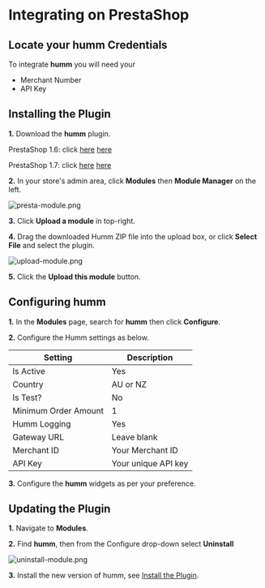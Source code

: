 # **Integrating on PrestaShop**

## Locate your **humm** Credentials

To integrate **humm** you will need your

* Merchant Number
* API Key

## Installing the Plugin

**1.** Download the **humm** plugin.

PrestaShop 1.6: click 
<span style = display:%au-only%><a href = "https://github.com/shophumm/humm-au-prestashop/archive/master/1.6.zip">here</a></span> 
<span style = display:%nz-only%><a href = "https://github.com/shophumm/humm-nz-prestashop/archive/master/1.6.zip">here</a></span>   

PrestaShop 1.7: click
<span style = display:%au-only%><a href = "https://github.com/shophumm/humm-au-prestashop/archive/master/1.7.zip">here</a></span> 
<span style = display:%nz-only%><a href = "https://github.com/shophumm/humm-nz-prestashop/archive/master/1.7.zip">here</a></span>   

**2.** In your store's admin area, click **Modules** then **Module Manager** on the left.

![presta-module.png](/img/ecommerce/prestashop/presta-module.png)

**3.** Click **Upload a module** in top-right.

**4.** Drag the downloaded Humm ZIP file into the upload box, or click **Select File** and select the plugin.

![upload-module.png](/img/ecommerce/prestashop/upload-module.png)

**5.** Click the **Upload this module** button.

## Configuring humm

**1.** In the **Modules** page, search for **humm** then click **Configure**.

**2.** Configure the Humm settings as below.

**Setting** | **Description**
--- | ---
Is Active | Yes
Country | AU or NZ
Is Test? | No
Minimum Order Amount | 1
Humm Logging | Yes
Gateway URL | Leave blank
Merchant ID | Your Merchant ID
API Key | Your unique API key

**3.** Configure the **humm** widgets as per your preference.

## Updating the Plugin

**1.** Navigate to **Modules**.

**2.** Find **humm**, then from the Configure drop-down select **Uninstall**

![uninstall-module.png](/img/ecommerce/prestashop/uninstall-module.png)

**3.** Install the new version of humm, see [Install the Plugin](#install-the-plugin).